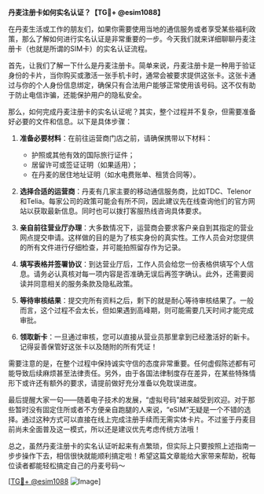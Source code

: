 **丹麦注册卡如何实名认证？【TG💪+ @esim1088】**

在丹麦生活或工作的朋友们，如果你需要使用当地的通信服务或者享受某些福利政策，那么了解如何进行实名认证是非常重要的一步。今天我们就来详细聊聊丹麦注册卡（也就是所谓的SIM卡）的实名认证流程。

首先，让我们了解一下什么是丹麦注册卡。简单来说，丹麦注册卡是一种用于验证身份的卡片，当你购买或激活一张手机卡时，通常会被要求提供这张卡。这张卡通过与你的个人身份信息绑定，确保只有合法用户能够正常使用该号码。这不仅有助于防止电信诈骗，还能保护用户的隐私安全。

那么，如何完成丹麦注册卡的实名认证呢？其实，整个过程并不复杂，但需要准备好必要的文件和信息。以下是具体步骤：

1. **准备必要材料**：在前往运营商门店之前，请确保携带以下材料：
   - 护照或其他有效的国际旅行证件；
   - 居留许可或签证证明（如果适用）；
   - 在丹麦的居住地址证明（如水电费账单、租赁合同等）。

2. **选择合适的运营商**：丹麦有几家主要的移动通信服务商，比如TDC、Telenor和Telia。每家公司的政策可能会有所不同，因此建议先在线查询他们的官方网站以获取最新信息。同时也可以拨打客服热线咨询具体要求。

3. **亲自前往营业厅办理**：大多数情况下，运营商会要求客户亲自到其指定的营业网点提交申请。这样做的目的是为了核实身份的真实性。工作人员会对您提供的所有文件进行仔细检查，并可能拍照留存作为记录。

4. **填写表格并签署协议**：到达营业厅后，工作人员会给您一份表格供填写个人信息。请务必认真核对每一项内容是否准确无误后再签字确认。此外，还需要阅读并同意相关的服务条款及隐私政策。

5. **等待审核结果**：提交完所有资料之后，剩下的就是耐心等待审核结果了。一般而言，这个过程不会太长，但如果遇到高峰期，则可能需要几天时间才能完成审批。

6. **领取新卡**：一旦通过审核，您可以直接从营业员那里拿到已经激活好的新卡。记得妥善保管好这张卡以及随附的所有凭证！

需要注意的是，在整个过程中保持诚实守信的态度非常重要。任何虚假陈述都有可能导致后续麻烦甚至法律责任。另外，由于各国法律制度存在差异，在某些特殊情形下或许还有额外的要求，请提前做好充分准备以免耽误进度。

最后提醒大家一句——随着电子技术的发展，“虚拟号码”越来越受到欢迎。对于那些暂时没有固定住所或者不方便亲自跑腿的人来说，“eSIM”无疑是一个不错的选择。通过这种方式可以直接在线上完成注册手续而无需实体卡片。不过鉴于丹麦目前尚未全面普及这一模式，所以还是建议优先考虑传统方法哦！

总之，虽然丹麦注册卡的实名认证听起来有点繁琐，但实际上只要按照上述指南一步步操作下去，相信很快就能顺利搞定啦！希望这篇文章能给大家带来帮助，祝每位读者都能轻松搞定自己的丹麦号码～

[[TG💪+ @esim1088](https://t.me/s/esim1088) ![Image](https://i.postimg.cc/4NQfJmqS/Snipaste-2025-05-13-00-14-12.png)]